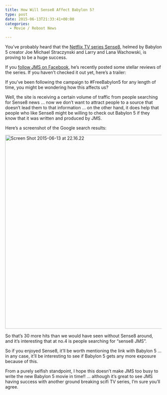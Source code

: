 ```yaml
---
title: How Will Sense8 Affect Babylon 5?
type: post
date: 2015-06-13T21:33:41+00:00
categories:
  - Movie / Reboot News

---
```

You&#8217;ve probably heard that the [Netflix TV series Sense8][1], helmed by Babylon 5 creator Joe Michael Straczynski and Larry and Lana Wachowski, is proving to be a huge success.

If you [follow JMS on Facebook][2], he&#8217;s recently posted some stellar reviews of the series. If you haven&#8217;t checked it out yet, here&#8217;s a trailer:

<div class="responsiveIframeWrapper">
</div>

If you&#8217;ve been following the campaign to #FreeBabylon5 for any length of time, you might be wondering how this affects us?

Well, the site is receiving a certain volume of traffic from people searching for Sense8 news &#8230; now we don&#8217;t want to attract people to a source that doesn&#8217;t lead them to that information &#8230; on the other hand, it does help that people who like Sense8 might be willing to check out Babylon 5 if they know that it was written and produced by JMS.

Here&#8217;s a screenshot of the Google search results:

[<img class="alignnone size-full wp-image-1226" src="http://freeb5:8888/wp-content/uploads/2015/06/Screen-Shot-2015-06-13-at-22.16.22.png" alt="Screen Shot 2015-06-13 at 22.16.22" width="563" height="622" />][3]

So that&#8217;s 30 more hits than we would have seen without Sense8 around, and it&#8217;s interesting that at no.4 is people searching for &#8220;sense8 JMS&#8221;.

So if you enjoyed Sense8, it&#8217;ll be worth mentioning the link with Babylon 5 &#8230; in any case, it&#8217;ll be interesting to see if Babylon 5 gets any more exposure because of this.

From a purely selfish standpoint, I hope this doesn&#8217;t make JMS too busy to write the new Babylon 5 movie in time!! &#8230; although it&#8217;s great to see JMS having success with another ground breaking scifi TV series, I&#8217;m sure you&#8217;ll agree.

 [1]: http://www.netflix.com/WiMovie/80025744
 [2]: https://www.facebook.com/pages/Fans-of-J-Michael-Straczynski/139652459402959
 [3]: http://freeb5:8888/wp-content/uploads/2015/06/Screen-Shot-2015-06-13-at-22.16.22.png

